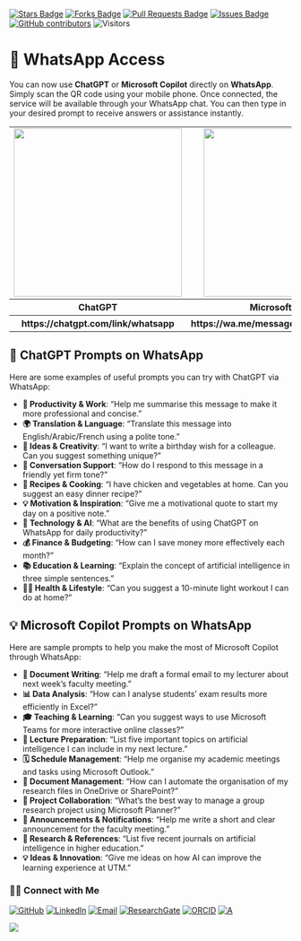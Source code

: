<a href="https://github.com/drshahizan/short-course/stargazers"><img src="https://img.shields.io/github/stars/drshahizan/short-course" alt="Stars Badge"/></a>
<a href="https://github.com/drshahizan/short-course/network/members"><img src="https://img.shields.io/github/forks/drshahizan/short-course" alt="Forks Badge"/></a>
<a href="https://github.com/drshahizan/short-course/pulls"><img src="https://img.shields.io/github/issues-pr/drshahizan/short-course" alt="Pull Requests Badge"/></a>
<a href="https://github.com/drshahizan/short-course"><img src="https://img.shields.io/github/issues/drshahizan/short-course" alt="Issues Badge"/></a>
<a href="https://github.com/drshahizan/short-course/graphs/contributors"><img alt="GitHub contributors" src="https://img.shields.io/github/contributors/drshahizan/short-course?color=2b9348"></a>
![Visitors](https://api.visitorbadge.io/api/visitors?path=https%3A%2F%2Fgithub.com%2Fdrshahizan%2Fshort-course&labelColor=%23d9e3f0&countColor=%23697689&style=flat)


# 📱 WhatsApp Access

You can now use **ChatGPT** or **Microsoft Copilot** directly on **WhatsApp**. Simply scan the QR code using your mobile phone. Once connected, the service will be available through your WhatsApp chat. You can then type in your desired prompt to receive answers or assistance instantly.

<table align="center">
  <tr>
    <td align="center"><img src="../images/chatgpt.png" height="300"></td>
    <td align="center"><img src="https://cdn-dynmedia-1.microsoft.com/is/image/microsoftcorp/MSFT-Copilot-Social-WhatsApp-QR-code-en-us-1083x722?fmt=png-alpha&scl=1&v3" height="300"></td>
  </tr>
   <tr>
    <th align="center">ChatGPT</th>
    <th align="center">Microsoft Copilot</th>
  </tr>
     <tr>
    <th align="center">https://chatgpt.com/link/whatsapp</th>
    <th align="center">https://wa.me/message/TJ5MI22N6WUVD1</th>
  </tr>
</table>

## 💬 ChatGPT Prompts on WhatsApp

Here are some examples of useful prompts you can try with ChatGPT via WhatsApp:

* **💼 Productivity & Work**: “Help me summarise this message to make it more professional and concise.”
* **🌍 Translation & Language**: “Translate this message into English/Arabic/French using a polite tone.”
* **🎨 Ideas & Creativity**: “I want to write a birthday wish for a colleague. Can you suggest something unique?”
* **💬 Conversation Support**: “How do I respond to this message in a friendly yet firm tone?”
* **🍲 Recipes & Cooking**: “I have chicken and vegetables at home. Can you suggest an easy dinner recipe?”
* **💡 Motivation & Inspiration**: “Give me a motivational quote to start my day on a positive note.”
* **🤖 Technology & AI**: “What are the benefits of using ChatGPT on WhatsApp for daily productivity?”
* **💰 Finance & Budgeting**: “How can I save money more effectively each month?”
* **📚 Education & Learning**: “Explain the concept of artificial intelligence in three simple sentences.”
* **🏋️‍♂️ Health & Lifestyle**: “Can you suggest a 10-minute light workout I can do at home?”

## 💡 Microsoft Copilot Prompts on WhatsApp

Here are sample prompts to help you make the most of Microsoft Copilot through WhatsApp:

* **📄 Document Writing**: “Help me draft a formal email to my lecturer about next week’s faculty meeting.”
* **📊 Data Analysis**: “How can I analyse students’ exam results more efficiently in Excel?”
* **🎓 Teaching & Learning**: “Can you suggest ways to use Microsoft Teams for more interactive online classes?”
* **📝 Lecture Preparation**: “List five important topics on artificial intelligence I can include in my next lecture.”
* **🗓️ Schedule Management**: “Help me organise my academic meetings and tasks using Microsoft Outlook.”
* **📑 Document Management**: “How can I automate the organisation of my research files in OneDrive or SharePoint?”
* **🤝 Project Collaboration**: “What’s the best way to manage a group research project using Microsoft Planner?”
* **📢 Announcements & Notifications**: “Help me write a short and clear announcement for the faculty meeting.”
* **📜 Research & References**: “List five recent journals on artificial intelligence in higher education.”
* **💡 Ideas & Innovation**: “Give me ideas on how AI can improve the learning experience at UTM.”


### 🙌🏻 Connect with Me
<p align="left">
    <a href="https://github.com/drshahizan" target="_blank"><img alt="GitHub" src="https://img.shields.io/badge/-@drshahizan-181717?style=flat-square&logo=GitHub&logoColor=white"></a>
    <a href="https://www.linkedin.com/in/drshahizan" target="_blank"><img alt="LinkedIn" src="https://img.shields.io/badge/-drshahizan-blue?style=flat-square&logo=Linkedin&logoColor=white&link=https://www.linkedin.com/in/drshahizan/"></a>
    <a href="mailto:shahizan@utm.my" target="_blank"><img alt="Email" src="https://img.shields.io/badge/-shahizan@utm.my-c14438?style=flat-square&logo=Gmail&logoColor=white&link=mailto:shahizan@utm.my.com"></a>
    <a href="https://www.researchgate.net/profile/Mohd-Othman-28" target="_blank"><img alt="ResearchGate" src="https://img.shields.io/badge/-ResearchGate-00CCBB?style=flat-square&logo=ResearchGate&logoColor=white"></a>
    <a href="https://orcid.org/0000-0003-4261-1873" target="_blank"><img alt="ORCID" src="https://img.shields.io/badge/-ORCID-A6CE39?style=flat-square&logo=ORCID&logoColor=white"></a> 
 <a href="https://visitorbadge.io/status?path=https%3A%2F%2Fgithub.com%2Fdrshahizan" target="_blank"><img alt="A" src="https://api.visitorbadge.io/api/visitors?path=https%3A%2F%2Fgithub.com%2Fdrshahizan&labelColor=%23697689&countColor=%23555555&style=plastic"></a>
 
![](https://hit.yhype.me/github/profile?user_id=81284918)
</p>
